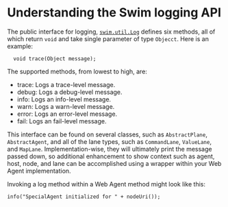 # Understanding the Swim logging API

The public interface for logging, <a href="swim-java/swim-runtime/swim-core/swim.util/src/main/java/swim/util/Log.java" target="_blank">`swim.util.Log`</a> defines six methods, all of which return `void` and take single parameter of type `Objecct`. Here is an example:

```
  void trace(Object message);
```

The supported methods, from lowest to high, are:

- trace: Logs a trace-level message.
- debug: Logs a debug-level message.
- info: Logs an info-level message.
- warn: Logs a warn-level message.
- error: Logs an error-level message.
- fail: Logs an fail-level message.

This interface can be found on several classes, such as `AbstractPlane`, `AbstractAgent`, and all of the lane types, such as `CommandLane`, `ValueLane`, and `MapLane`. Implementation-wise, they will ultimately print the message passed down, so additional enhancement to show context such as agent, host, node, and lane can be accomplished using a wrapper within your Web Agent implementation.

Invoking a log method within a Web Agent method might look like this:

```
info("SpecialAgent initialized for " + nodeUri());
```

